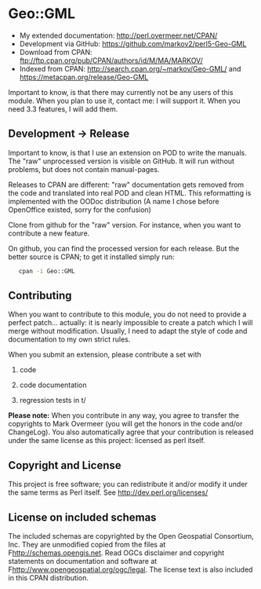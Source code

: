 # Geo::GML

  * My extended documentation: <http://perl.overmeer.net/CPAN/>
  * Development via GitHub: <https://github.com/markov2/perl5-Geo-GML>
  * Download from CPAN: <ftp://ftp.cpan.org/pub/CPAN/authors/id/M/MA/MARKOV/>
  * Indexed from CPAN: <http://search.cpan.org/~markov/Geo-GML/>
    and <https://metacpan.org/release/Geo-GML>

Important to know, is that there may currently not be any users of this
module.  When you plan to use it, contact me: I will support it.  When
you need 3.3 features, I will add them.

## Development &rarr; Release

Important to know, is that I use an extension on POD to write the manuals.
The "raw" unprocessed version is visible on GitHub.  It will run without
problems, but does not contain manual-pages.

Releases to CPAN are different: "raw" documentation gets removed from
the code and translated into real POD and clean HTML.  This reformatting
is implemented with the OODoc distribution (A name I chose before OpenOffice
existed, sorry for the confusion)

Clone from github for the "raw" version.  For instance, when you want
to contribute a new feature.

On github, you can find the processed version for each release.  But the
better source is CPAN; to get it installed simply run:

```sh
   cpan -i Geo::GML
```

## Contributing

When you want to contribute to this module, you do not need to provide
a perfect patch... actually: it is nearly impossible to create a patch
which I will merge without modification.  Usually, I need to adapt the
style of code and documentation to my own strict rules.

When you submit an extension, please contribute a set with

1. code

2. code documentation

3. regression tests in t/

**Please note:**
When you contribute in any way, you agree to transfer the copyrights to
Mark Overmeer (you will get the honors in the code and/or ChangeLog).
You also automatically agree that your contribution is released under
the same license as this project: licensed as perl itself.

## Copyright and License

This project is free software; you can redistribute it and/or modify it
under the same terms as Perl itself.
See <http://dev.perl.org/licenses/>

## License on included schemas

The included schemas are copyrighted by the Open Geospatial Consortium, Inc.
They are unmodified copied from the files at F<http://schemas.opengis.net>.
Read OGCs disclaimer and copyright statements on documentation and software
at F<http://www.opengeospatial.org/ogc/legal>.  The license text is also
included in this CPAN distribution.
